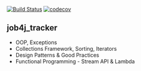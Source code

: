 [![Build Status](https://travis-ci.org/Makigen/job4j_tracker.svg?branch=master)](https://travis-ci.org/Makigen/job4j_tracker)
[![codecov](https://codecov.io/gh/Makigen/job4j_tracker/branch/master/graph/badge.svg)](https://codecov.io/gh/Makigen/job4j_tracker)
## job4j_tracker

- OOP, Exceptions
- Collections Framework, Sorting, Iterators
- Design Patterns & Good Practices
- Functional Programming - Stream API & Lambda
